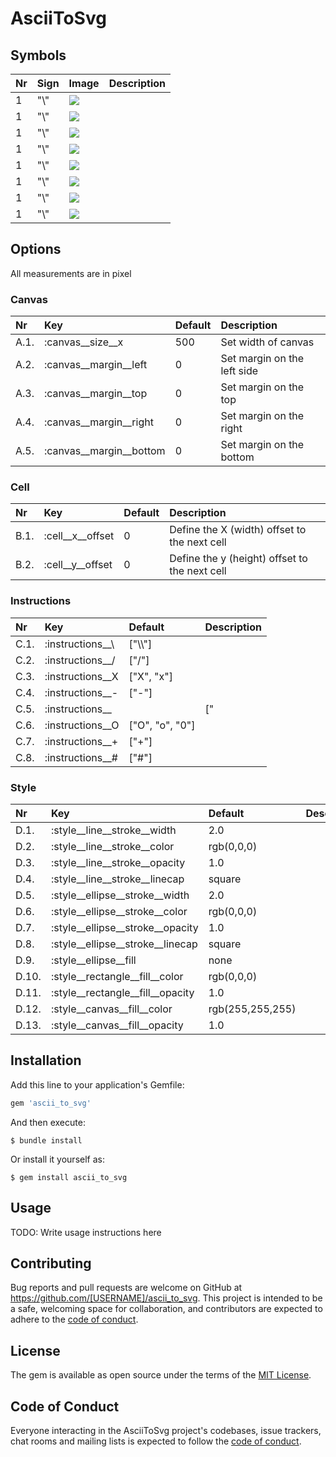 # AsciiToSvg


## Symbols
| Nr | Sign | Image | Description |
| :-- | :-- | :-- | :-- |
| 1 | "\\" | <img src="https://raw.githubusercontent.com/a6b8/a6b8/main/docs/ascii-to-svg/readme/symbols/0-minus.svg"> | |
| 1 | "\\" | <img src="https://raw.githubusercontent.com/a6b8/a6b8/main/docs/ascii-to-svg/readme/symbols/1-tr-bl.svg"> | |
| 1 | "\\" | <img src="https://raw.githubusercontent.com/a6b8/a6b8/main/docs/ascii-to-svg/readme/symbols/2-vertical.svg"> | |
| 1 | "\\" | <img src="https://raw.githubusercontent.com/a6b8/a6b8/main/docs/ascii-to-svg/readme/symbols/3-tl-br.svg"> | |
| 1 | "\\" | <img src="https://raw.githubusercontent.com/a6b8/a6b8/main/docs/ascii-to-svg/readme/symbols/4-plus.svg"> | |
| 1 | "\\" | <img src="https://raw.githubusercontent.com/a6b8/a6b8/main/docs/ascii-to-svg/readme/symbols/5-rectangle.svg"> | |
| 1 | "\\" | <img src="https://raw.githubusercontent.com/a6b8/a6b8/main/docs/ascii-to-svg/readme/symbols/6-empty.svg"> | |
| 1 | "\\" | <img src="https://raw.githubusercontent.com/a6b8/a6b8/main/docs/ascii-to-svg/readme/symbols/7-x.svg"> | |


## Options
All measurements are in pixel

### Canvas
| Nr | Key | Default | Description |
| :-- | :-- | :-- | :-- |
| A.1. | :canvas__size__x | 500 | Set width of canvas|
| A.2. | :canvas__margin__left | 0 | Set margin on the left side|
| A.3. | :canvas__margin__top | 0 | Set margin on the top |
| A.4. | :canvas__margin__right | 0 | Set margin on the right |
| A.5. | :canvas__margin__bottom | 0 | Set margin on the bottom|


### Cell
| Nr | Key | Default | Description |
| :-- | :-- | :-- | :-- |
| B.1. | :cell__x__offset | 0 | Define the X (width) offset to the next cell |
| B.2. | :cell__y__offset | 0 | Define the y (height) offset to the next cell |


### Instructions
| Nr | Key | Default | Description |
| :-- | :-- | :-- | :-- |
| C.1. | :instructions__\\ | [\"\\\\\"] | |
| C.2. | :instructions__/ | [\"/\"] | |
| C.3. | :instructions__X | [\"X\", \"x\"] | |
| C.4. | :instructions__- | [\"-\"] | |
| C.5. | :instructions__| | [\"|\", \"1\"] | |
| C.6. | :instructions__O | [\"O\", \"o\", \"0\"] | |
| C.7. | :instructions__+ | [\"+\"] | |
| C.8. | :instructions__# | [\"#\"] | |


### Style
| Nr | Key | Default | Description |
| :-- | :-- | :-- | :-- |
| D.1. | :style__line__stroke__width | 2.0 | |
| D.2. | :style__line__stroke__color | rgb(0,0,0) | |
| D.3. | :style__line__stroke__opacity | 1.0 | |
| D.4. | :style__line__stroke__linecap | square | |
| D.5. | :style__ellipse__stroke__width | 2.0 | |
| D.6. | :style__ellipse__stroke__color | rgb(0,0,0) | |
| D.7. | :style__ellipse__stroke__opacity | 1.0 | |
| D.8. | :style__ellipse__stroke__linecap | square | |
| D.9. | :style__ellipse__fill | none | |
| D.10. | :style__rectangle__fill__color | rgb(0,0,0) | |
| D.11. | :style__rectangle__fill__opacity | 1.0 | |
| D.12. | :style__canvas__fill__color | rgb(255,255,255) | |
| D.13. | :style__canvas__fill__opacity | 1.0 | |

## Installation

Add this line to your application's Gemfile:

```ruby
gem 'ascii_to_svg'
```

And then execute:

    $ bundle install

Or install it yourself as:

    $ gem install ascii_to_svg

## Usage

TODO: Write usage instructions here

## Contributing

Bug reports and pull requests are welcome on GitHub at https://github.com/[USERNAME]/ascii_to_svg. This project is intended to be a safe, welcoming space for collaboration, and contributors are expected to adhere to the [code of conduct](https://github.com/[USERNAME]/ascii_to_svg/blob/master/CODE_OF_CONDUCT.md).

## License

The gem is available as open source under the terms of the [MIT License](https://opensource.org/licenses/MIT).

## Code of Conduct

Everyone interacting in the AsciiToSvg project's codebases, issue trackers, chat rooms and mailing lists is expected to follow the [code of conduct](https://github.com/[USERNAME]/ascii_to_svg/blob/master/CODE_OF_CONDUCT.md).
